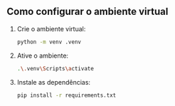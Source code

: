 ## Como configurar o ambiente virtual

1. Crie o ambiente virtual:

   ```bash
   python -m venv .venv

2. Ative o ambiente:

   ```bash
   .\.venv\Scripts\activate

3. Instale as dependências:

   ```bash
   pip install -r requirements.txt
